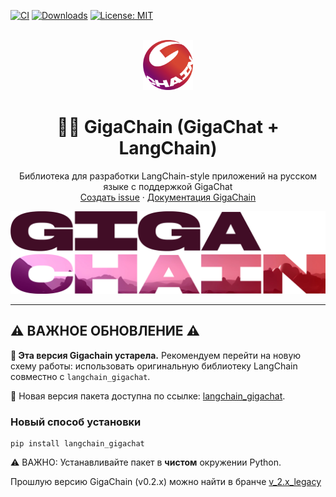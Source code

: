 [![CI](https://github.com//ai-forever/gigachain/actions/workflows/check_diffs.yml/badge.svg)](https://github.com//ai-forever/gigachain/actions/workflows/check_diffs.yml)
[![Downloads](https://static.pepy.tech/badge/gigachain/month)](https://pepy.tech/project/gigachain)
[![License: MIT](https://img.shields.io/badge/License-MIT-yellow.svg)](https://opensource.org/licenses/MIT)

<br />
<div align="center">

  <a href="https://github.com/ai-forever/gigachain">
    <img src="docs/static/img/logo.png" alt="Logo" width="80" height="80">
  </a>

  <h1 align="center">🦜️🔗 GigaChain (GigaChat + LangChain)</h1>

  <p align="center">
    Библиотека для разработки LangChain-style приложений на русском языке с поддержкой GigaChat
    <br />
    <a href="https://github.com/ai-forever/gigachain/issues">Создать issue</a>
    ·
    <a href="https://developers.sber.ru/docs/ru/gigachat/sdk/overview">Документация GigaChain</a>
  </p>
</div>


![Product Name Screen Shot](/docs/static/img/logo-with-backgroung.png)

---

## ⚠️ ВАЖНОЕ ОБНОВЛЕНИЕ ⚠️

**🚨 Эта версия Gigachain устарела.** Рекомендуем перейти на новую схему работы: использовать оригинальную библиотеку LangChain совместно с `langchain_gigachat`.

🔗 Новая версия пакета доступна по ссылке: [langchain_gigachat](https://github.com/ai-forever/langchain-gigachat/tree/master/libs/gigachat).

### Новый способ установки
```
pip install langchain_gigachat
```
⚠️ ВАЖНО: Устанавливайте пакет в __чистом__ окружении Python.

Прошлую версию GigaChain (v0.2.x) можно найти в бранче [v_2.x_legacy](https://github.com/ai-forever/gigachain/tree/v_2.x_legacy)